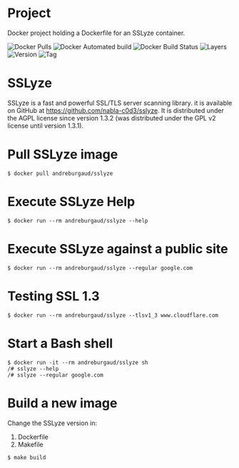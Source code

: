 # Project

Docker project holding a Dockerfile for an SSLyze container.

![Docker Pulls](https://hub.docker.com/r/andreburgaud/sslyze)
![Docker Automated build](https://img.shields.io/docker/automated/andreburgaud/sslyze)
![Docker Build Status](https://img.shields.io/docker/build/andreburgaud/sslyze)
![Layers](https://microbadger.com/images/andreburgaud/sslyze)
![Version](https://microbadger.com/images/andreburgaud/sslyze)
![Tag](https://github.com/andreburgaud/docker-sslyze/tags)

# SSLyze

SSLyze is a fast and powerful SSL/TLS server scanning library. it is available
on GitHub at https://github.com/nabla-c0d3/sslyze. It is distributed under the
AGPL license since version 1.3.2 (was distributed under the GPL v2 license until
version 1.3.1).

# Pull SSLyze image

```
$ docker pull andreburgaud/sslyze
```

# Execute SSLyze Help

```
$ docker run --rm andreburgaud/sslyze --help
```

# Execute SSLyze against a public site

```
$ docker run --rm andreburgaud/sslyze --regular google.com
```

# Testing SSL 1.3

```
$ docker run --rm andreburgaud/sslyze --tlsv1_3 www.cloudflare.com
```

# Start a Bash shell

```
$ docker run -it --rm andreburgaud/sslyze sh
/# sslyze --help
/# sslyze --regular google.com
```

# Build a new image

Change the SSLyze version in:

1. Dockerfile
1. Makefile

```
$ make build
```
